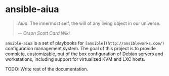 # ansible-aiua

> *Aiúa*:
> The innermost self, the will of any living object in our universe.
> 
> -- <cite>Orson Scott Card Wiki</cite>

`ansible-aiua` is a set of playbooks for `[ansible](http://ansibleworks.com/)` configuration management system. The goal of this project is to provide complete, customizable, out of the box configuration of Debian servers and workstations, including support for virtualized KVM and LXC hosts.

TODO: Write rest of the documentation.

